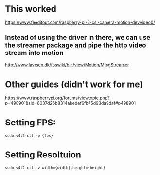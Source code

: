 # This worked

https://www.feeditout.com/raspberry-pi-3-csi-camera-motion-devvideo0/

## Instead of using the driver in there, we can use the streamer package and pipe the http video stream into motion

http://www.lavrsen.dk/foswiki/bin/view/Motion/MjpgStreamer

# Other guides (didn't work for me)

https://www.raspberrypi.org/forums/viewtopic.php?p=498901&sid=6037d26b8314abedef6fb75d93da9daf#p498901

# Setting FPS:

`sudo v4l2-ctl -p {fps}`

# Setting Resoltuion

`sudo v4l2-ctl -v width={width},height={height}`
